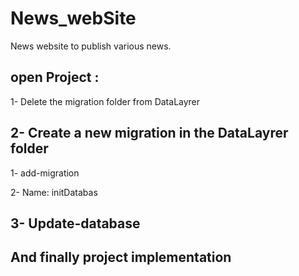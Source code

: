 # News_webSite
News website to publish various news.

## open Project : 

1- Delete the migration folder from DataLayrer

2- Create a new migration in the DataLayrer folder
 -----------------
  1- add-migration
  
  2- Name: initDatabas
   
  3- Update-database
 -----------------  

## And finally project implementation
